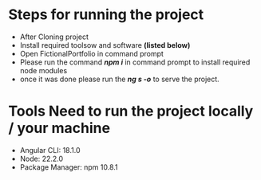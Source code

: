 # Steps for running the project
+ After Cloning project
+ Install required toolsow and software **(listed below)**
+ Open FictionalPortfolio in command prompt
+ Please run the command **_npm i_** in command prompt to install required node modules
+ once it was done please run the **_ng s -o_** to serve the project.

# Tools Need to run the project locally / your machine

  + Angular CLI: 18.1.0
  + Node: 22.2.0
  + Package Manager: npm 10.8.1
